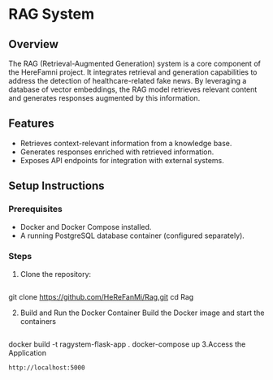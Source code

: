 # RAG System

## Overview
The RAG (Retrieval-Augmented Generation) system is a core component of the HereFamni project. It integrates retrieval and generation capabilities to address the detection of healthcare-related fake news. By leveraging a database of vector embeddings, the RAG model retrieves relevant content and generates responses augmented by this information.

## Features
- Retrieves context-relevant information from a knowledge base.
- Generates responses enriched with retrieved information.
- Exposes API endpoints for integration with external systems.

## Setup Instructions

### Prerequisites
- Docker and Docker Compose installed.
- A running PostgreSQL database container (configured separately).

### Steps
1. Clone the repository:
   ```bash
git clone https://github.com/HeReFanMi/Rag.git
cd Rag


2. Build and Run the Docker Container
Build the Docker image and start the containers
   ```bash
docker build -t ragystem-flask-app .
docker-compose up
3.Access the Application
   ```bash
http://localhost:5000
